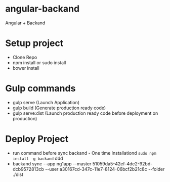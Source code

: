 # angular-backand
Angular + Backand

# Setup project
- Clone Repo
- npm install or sudo install
- bower install

# Gulp commands
- gulp serve (Launch Application)
- gulp build (Generate production ready code)
- gulp serve:dist (Launch production ready code before deployment on production)

# Deploy Project
- run command before sync backand - One time Installationd
`sudo npm install -g backand`  ddd
- backand sync --app ng1app --master 51059da5-42ef-4de2-92bd-dcb9572813cb --user a30167cd-347c-11e7-8124-06bcf2b21c8c --folder ./dist
